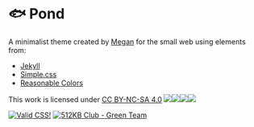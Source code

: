 # 🐟 Pond

A minimalist theme created by [Megan](https://github.com/megdna) for the small web using elements from:

* [Jekyll](https://github.com/jekyll/jekyll)
* [Simple.css](https://github.com/kevquirk/simple.css)
* [Reasonable Colors](https://github.com/matthewhowell/reasonable-colors)

This work is licensed under <a href="https://creativecommons.org/licenses/by-nc-sa/4.0/" target="_blank">CC BY-NC-SA 4.0</a> <img src="https://mirrors.creativecommons.org/presskit/icons/cc.svg"><img src="https://mirrors.creativecommons.org/presskit/icons/by.svg"><img src="https://mirrors.creativecommons.org/presskit/icons/nc.svg"><img src="https://mirrors.creativecommons.org/presskit/icons/sa.svg">

<a href="https://jigsaw.w3.org/css-validator/" target="_blank"><img src="https://jigsaw.w3.org/css-validator/images/vcss-blue" alt="Valid CSS!"></a> <a href="https://512kb.club" target="_blank"><img src="https://512kb.club/assets/images/green-team.svg" alt="512KB Club - Green Team"></a>